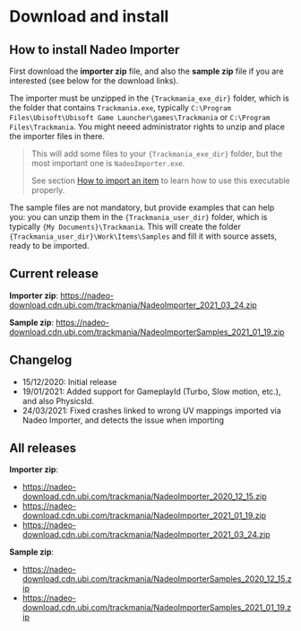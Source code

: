 # Download and install

## How to install Nadeo Importer

First download the **importer zip** file, and also the **sample zip** file if you are interested (see below for the download links).

The importer must be unzipped in the `{Trackmania_exe_dir}` folder, which is the folder that contains `Trackmania.exe`, typically `C:\Program Files\Ubisoft\Ubisoft Game Launcher\games\Trackmania` or `C:\Program Files\Trackmania`.
You might neeed administrator rights to unzip and place the importer files in there.

> This will add some files to your `{Trackmania_exe_dir}` folder, but the most important one is `NadeoImporter.exe`.
> 
> See section [How to import an item] to learn how to use this executable properly.

The sample files are not mandatory, but provide examples that can help you: you can unzip them in the `{Trackmania_user_dir}` folder, which is typically `{My Documents}\Trackmania`.
This will create the folder `{Trackmania_user_dir}\Work\Items\Samples` and fill it with source assets, ready to be imported.


## Current release

**Importer zip**: <https://nadeo-download.cdn.ubi.com/trackmania/NadeoImporter_2021_03_24.zip>

**Sample zip**: <https://nadeo-download.cdn.ubi.com/trackmania/NadeoImporterSamples_2021_01_19.zip>


## Changelog

- 15/12/2020: Initial release
- 19/01/2021: Added support for GameplayId (Turbo, Slow motion, etc.), and also PhysicsId.
- 24/03/2021: Fixed crashes linked to wrong UV mappings imported via Nadeo Importer, and detects the issue when importing


## All releases

**Importer zip**:

- <https://nadeo-download.cdn.ubi.com/trackmania/NadeoImporter_2020_12_15.zip>
- <https://nadeo-download.cdn.ubi.com/trackmania/NadeoImporter_2021_01_19.zip>
- <https://nadeo-download.cdn.ubi.com/trackmania/NadeoImporter_2021_03_24.zip>

**Sample zip**:

- <https://nadeo-download.cdn.ubi.com/trackmania/NadeoImporterSamples_2020_12_15.zip>
- <https://nadeo-download.cdn.ubi.com/trackmania/NadeoImporterSamples_2021_01_19.zip>


[How to import an item]: ../02-how-to-import-an-item/

